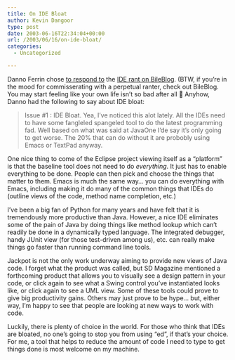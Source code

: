 ```yaml
---
title: On IDE Bloat
author: Kevin Dangoor
type: post
date: 2003-06-16T22:34:04+00:00
url: /2003/06/16/on-ide-bloat/
categories:
  - Uncategorized

---
```

Danno Ferrin chose [to respond to][1] the [IDE rant on BileBlog][2]. (BTW, if you&#8217;re in the mood for commisserating with a perpetual ranter, check out BileBlog. You may start feeling like your own life isn&#8217;t so bad after all 🙂 Anyhow, Danno had the following to say about IDE bloat:

> Issue #1 : IDE Bloat. Yea, I&#8217;ve noticed this alot lately. All the IDEs need to have some fangleled spangeled tool to do the latest programming fad. Well based on what was said at JavaOne I&#8217;de say it&#8217;s only going to get worse. The 20% that can do without it are probobly using Emacs or TextPad anyway.

One nice thing to come of the Eclipse project viewing itself as a &#8220;platform&#8221; is that the baseline tool does not need to do _everything_. It just has to enable everything to be done. People can then pick and choose the things that matter to them. Emacs is much the same way&#8230; you can do everything with Emacs, including making it do many of the common things that IDEs do (outline views of the code, method name completion, etc.)
  
I&#8217;ve been a big fan of Python for many years and have felt that it is tremendously more productive than Java. However, a nice IDE eliminates some of the pain of Java by doing things like method lookup which can&#8217;t readily be done in a dynamically typed language. The integrated debugger, handy JUnit view (for those test-driven among us), etc. can really make things go faster than running command line tools.

Jackpot is not the only work underway aiming to provide new views of Java code. I forget what the product was called, but SD Magazine mentioned a forthcoming product that allows you to visually see a design pattern in your code, or click again to see what a Swing control you&#8217;ve instantiated looks like, or click again to see a UML view. Some of these tools could prove to give big productivity gains. Others may just prove to be hype&#8230; but, either way, I&#8217;m happy to see that people are looking at new ways to work with code.

Luckily, there is plenty of choice in the world. For those who think that IDEs are bloated, no one&#8217;s going to stop you from using &#8220;ed&#8221;, if that&#8217;s your choice. For me, a tool that helps to reduce the amount of code I need to type to get things done is most welcome on my machine.

 [1]: http://shemnon.com/speling/archives/000106.html "Danno Ferrin: ... Speling Errors: Swiss Army IDE Problem"
 [2]: http://www.freeroller.net/page/fate/20030614#idea_on_the_chopping_block